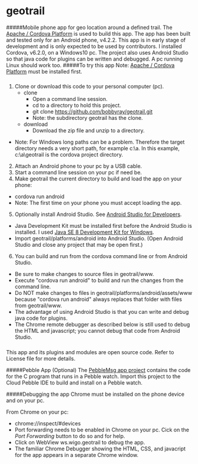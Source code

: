 # geotrail
#####Mobile phone app for geo location around a defined trail.
The [Apache / Cordova Platform](https://cordova.apache.org/) is used to build this app. The app has been built and tested only for an Android phone, v4.2.2. This app is in early stage of development and is only expected to be used by contributors. I installed Cordova, v6.2.0, on a Windows10 pc. The project also uses Android Studio so that java code for plugins can be written and debugged. A pc running Linux should work too.
#####To try this app
Note: [Apache / Cordova Platform](https://cordova.apache.org/) must be installed first.
#####
1. Clone or download this code to your personal computer (pc).
   * clone
     * Open a command line session.
     * cd to a directory to hold this project.
     * git clone https://github.com/bobbyray/geotrail.git
     * Note: the subdirectory geotrail has the clone.
   * download
     * Download the zip file and unzip to a directory.
  * Note: For Windows long paths can be a problem. Therefore the target directory needs a very short path, for example c:\a. In this example, c:\a\geotrail is the cordova project directory.
2. Attach an Android phone to your pc by a USB cable.
3. Start a command line session on your pc if need be.
4. Make geotrail the current directory to build and load the app on your phone:
 * cordova run android
 * Note: The first time on your phone you must accept loading the app.
5. Optionally install Android Studio. See [Android Studio for Developers](https://developer.android.com/studio).
 * Java Development Kit must be installed first before the Android Studio is installed. I used [Java SE 8 Development Kit for Windows](http://www.oracle.com/technetwork/java/javase/downloads/index-jsp-138363.html).
 * Import geotrail/platforms/android into Android Studio.  (Open Android Studio and close any project that may be open first.)
6. You can build and run from the cordova command line or from Android Studio.
 * Be sure to make changes to source files in geotrail/www.
 * Execute "cordova run android" to build and run the changes from the command line.
 * Do NOT make changes to files in geotrail/platforms/android/assets/www because "cordova run android" always replaces that folder with files from geotrail/www.
 * The advantage of using Android Studio is that you can write and debug java code for plugins.
 * The Chrome remote debugger as described below is still used to debug the HTML and javascript; you cannot debug that code from Android Studio.

#####
This app and its plugins and modules are open source code. Refer to License file for more details.

#####Pebble App (Optional)
The [PebbleMsg app project](https://github.com/bobbyray/PebbleMsg) contains the code for the C program that runs in a Pebble watch. Import this project to the Cloud Pebble IDE to build and install on a Pebble watch.

#####Debugging the app
Chrome must be installed on the phone device and on your pc.

From Chrome on your pc:
* chrome://inspect/#devices
 * Port forwarding needs to be enabled in Chrome on your pc. Cick on the _Port Forwarding_ button to do so and for help. 
* Click on WebView ws.wigo.geotrail to debug the app.
 * The familiar Chrome Debugger showing the HTML, CSS, and javacript for the app appears in a separate Chrome window. 

